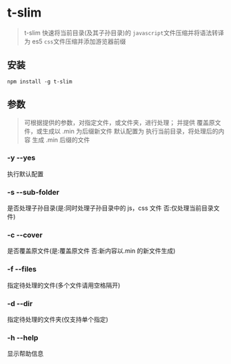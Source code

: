 # t-slim

> t-slim 快速将当前目录(及其子孙目录)的
> `javascript`文件压缩并将语法转译为 es5
> `css`文件压缩并添加游览器前缀

## 安装

```
npm install -g t-slim
```

## 参数

> 可根据提供的参数，对指定文件，或文件夹，进行处理；
> 并提供 覆盖原文件，或生成以 .min 为后缀新文件
> 默认配置为 执行当前目录，将处理后的内容 生成 .min 后缀的文件

### -y --yes

执行默认配置

### -s --sub-folder

是否处理子孙目录(是:同时处理子孙目录中的 js，css 文件 否:仅处理当前目录文件)

### -c --cover

是否覆盖原文件(是:覆盖原文件 否:新内容以.min 的新文件生成)

### -f --files

指定待处理的文件(多个文件请用空格隔开)

### -d --dir

指定待处理的文件夹(仅支持单个指定)

### -h --help

显示帮助信息

